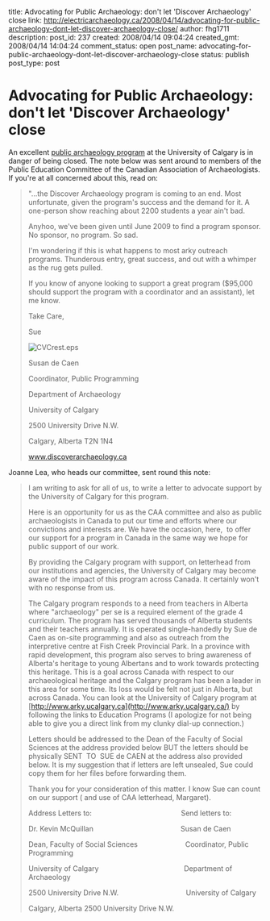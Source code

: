title: Advocating for Public Archaeology: don't let 'Discover Archaeology' close
link: http://electricarchaeology.ca/2008/04/14/advocating-for-public-archaeology-dont-let-discover-archaeology-close/
author: fhg1711
description: 
post_id: 237
created: 2008/04/14 09:04:24
created_gmt: 2008/04/14 14:04:24
comment_status: open
post_name: advocating-for-public-archaeology-dont-let-discover-archaeology-close
status: publish
post_type: post

# Advocating for Public Archaeology: don't let 'Discover Archaeology' close

An excellent [public archaeology program](http://arky.ucalgary.ca/education/programs) at the University of Calgary is in danger of being closed. The note below was sent around to members of the Public Education Committee of the Canadian Association of Archaeologists. If you're at all concerned about this, read on: 

> "...the Discover Archaeology program is coming to an end. Most unfortunate, given the program's success and the demand for it. A one-person show reaching about 2200 students a year ain't bad.
> 
> Anyhoo, we've been given until June 2009 to find a program sponsor. No sponsor, no program. So sad.
> 
> I'm wondering if this is what happens to most arky outreach programs. Thunderous entry, great success, and out with a whimper as the rug gets pulled.
> 
> If you know of anyone looking to support a great program ($95,000 should support the program with a coordinator and an assistant), let me know.
> 
> Take Care,
> 
> Sue 
> 
> ![CVCrest.eps](http://us.f511.mail.yahoo.com/ya/download/us/ShowLetter?box=Inbox&MsgId=2564_206718_30527_2674_5031_0_37348_12232_1572056833&bodyPart=2&YY=69535&y5beta=yes&order=&sort=&pos=0&Idx=0)
> 
> Susan de Caen
> 
> Coordinator, Public Programming
> 
> Department of Archaeology
> 
> University of Calgary
> 
> 2500 University Drive N.W.
> 
> Calgary, Alberta T2N 1N4
> 
> www.discoverarchaeology.ca

Joanne Lea, who heads our committee, sent round this note: 

> I am writing to ask for all of us, to write a letter to advocate support by the University of Calgary for this program.
> 
> Here is an opportunity for us as the CAA committee and also as public archaeologists in Canada to put our time and efforts where our convictions and interests are. We have the occasion, here,  to offer our support for a program in Canada in the same way we hope for public support of our work.
> 
> By providing the Calgary program with support, on letterhead from our institutions and agencies, the University of Calgary may become aware of the impact of this program across Canada. It certainly won't with no response from us.
> 
> The Calgary program responds to a need from teachers in Alberta where "archaeology" per se is a required element of the grade 4 curriculum. The program has served thousands of Alberta students and their teachers annually. It is operated single-handedly by Sue de Caen as on-site programming and also as outreach from the interpretive centre at Fish Creek Provincial Park. In a province with rapid development, this program also serves to bring awareness of Alberta's heritage to young Albertans and to work towards protecting this heritage. This is a goal across Canada with respect to our archaeological heritage and the Calgary program has been a leader in this area for some time. Its loss would be felt not just in Alberta, but across Canada. You can look at the University of Calgary program at [http://www.arky.ucalgary.ca](http://www.arky.ucalgary.ca/) by following the links to Education Programs (I apologize for not being able to give you a direct link from my clunky dial-up connection.)
> 
> Letters should be addressed to the Dean of the Faculty of Social Sciences at the address provided below BUT the letters should be physically SENT  TO  SUE de CAEN at the address also provided below. It is my suggestion that if letters are left unsealed, Sue could copy them for her files before forwarding them.
> 
> Thank you for your consideration of this matter. I know Sue can count on our support ( and use of CAA letterhead, Margaret).
> 
> Address Letters to:                                             Send letters to:
> 
> Dr. Kevin McQuillan                                            Susan de Caen
> 
> Dean, Faculty of Social Sciences                        Coordinator, Public Programming
> 
> University of Calgary                                           Department of Archaeology
> 
> 2500 University Drive N.W.                                  University of Calgary
> 
> Calgary, Alberta 2500 University Drive N.W.